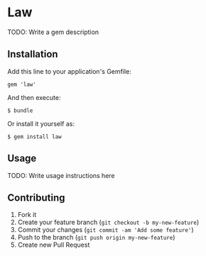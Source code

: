 # Law

TODO: Write a gem description

## Installation

Add this line to your application's Gemfile:

    gem 'law'

And then execute:

    $ bundle

Or install it yourself as:

    $ gem install law

## Usage

TODO: Write usage instructions here

## Contributing

1. Fork it
2. Create your feature branch (`git checkout -b my-new-feature`)
3. Commit your changes (`git commit -am 'Add some feature'`)
4. Push to the branch (`git push origin my-new-feature`)
5. Create new Pull Request
